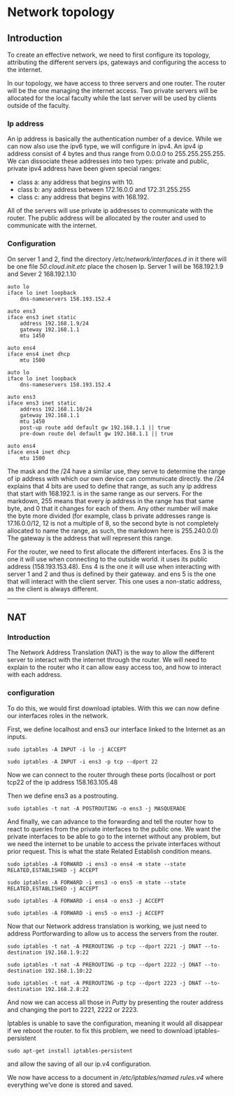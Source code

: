 # Network topology

## Introduction

To create an effective network, we need to first configure its topology, attributing the different servers ips, gateways and configuring the access to the internet.

In our topology, we have access to three servers and one router. The router will be the one managing the internet access. Two private servers will be allocated for the local faculty while the last server will be used by clients outside of the faculty.

### Ip address

An ip address is basically the authentication number of a device. While we can now also use the ipv6 type, we will configure in ipv4.
An ipv4 ip address consist of 4 bytes and thus range from 0.0.0.0 to 255.255.255.255.
We can dissociate these addresses into two types: private and public, private ipv4 address have been given special ranges:

-   class a: any address that begins with 10.
-   class b: any address between 172.16.0.0 and 172.31.255.255
-   class c: any address that begins with 168.192.

All of the servers will use private ip addresses to communicate with the router. The public address will be allocated by the router and used to communicate with the internet.

### Configuration

On server 1 and 2, find the directory _/etc/network/interfaces.d_
in it there will be one file _50.cloud.init.etc_
place the chosen Ip.
Server 1 will be 168.192.1.9 and Sever 2 168.192.1.10

```
auto lo
iface lo inet loopback
    dns-nameservers 158.193.152.4

auto ens3
iface ens3 inet static
    address 192.168.1.9/24
    gateway 192.168.1.1
    mtu 1450

auto ens4
iface ens4 inet dhcp
    mtu 1500

```

```
auto lo
iface lo inet loopback
    dns-nameservers 158.193.152.4

auto ens3
iface ens3 inet static
    address 192.168.1.10/24
    gateway 192.168.1.1
    mtu 1450
    post-up route add default gw 192.168.1.1 || true
    pre-down route del default gw 192.168.1.1 || true

auto ens4
iface ens4 inet dhcp
    mtu 1500

```

The mask and the /24 have a similar use, they serve to determine the range of ip address with which our own device can communicate directly. the /24 explains that 4 bits are used to define that range, as such any ip address that start with 168.192.1. is in the same range as our servers. For the markdown, 255 means that every ip address in the range has that same byte, and 0 that it changes for each of them. Any other number will make the byte more divided (for example, class b private addresses range is 17.16.0.0/12, 12 is not a multiple of 8, so the second byte is not completely allocated to name the range, as such, the markdown here is 255.240.0.0)
The gateway is the address that will represent this range.

For the router, we need to first allocate the different interfaces. Ens 3 is the one it will use when connecting to the outside world. it uses its public address (158.193.153.48). Ens 4 is the one it will use when interacting with server 1 and 2 and thus is defined by their gateway. and ens 5 is the one that will interact with the client server. This one uses a non-static address, as the client is always different.

---

## NAT

### Introduction

The Network Address Translation (NAT) is the way to allow the different server to interact with the internet through the router. We will need to explain to the router who it can allow easy access too, and how to interact with each address.

### configuration

To do this, we would first download iptables.
With this we can now define our interfaces roles in the network.

First, we define localhost and ens3 our interface linked to the Internet as an inputs.

```
sudo iptables -A INPUT -i lo -j ACCEPT

sudo iptables -A INPUT -i ens3 -p tcp --dport 22
```

Now we can connect to the router through these ports (localhost or port tcp22 of the ip address 158.163.105.48

Then we define ens3 as a postrouting.

```
sudo iptables -t nat -A POSTROUTING -o ens3 -j MASQUERADE
```

And finally, we can advance to the forwarding and tell the router how to react to queries from the private interfaces to the public one.
We want the private interfaces to be able to go to the internet without any problem, but we need the internet to be unable to access the private interfaces without prior request. This is what the state Related Establish condition means.

```
sudo iptables -A FORWARD -i ens3 -o ens4 -m state --state RELATED,ESTABLISHED -j ACCEPT

sudo iptables -A FORWARD -i ens3 -o ens5 -m state --state RELATED,ESTABLISHED -j ACCEPT

sudo iptables -A FORWARD -i ens4 -o ens3 -j ACCEPT

sudo iptables -A FORWARD -i ens5 -o ens3 -j ACCEPT
```

Now that our Network address translation is working, we just need to address Portforwarding to allow us to access the servers from the router.

```
sudo iptables -t nat -A PREROUTING -p tcp --dport 2221 -j DNAT --to-destination 192.168.1.9:22

sudo iptables -t nat -A PREROUTING -p tcp --dport 2222 -j DNAT --to-destination 192.168.1.10:22

sudo iptables -t nat -A PREROUTING -p tcp --dport 2223 -j DNAT --to-destination 192.168.2.8:22
```

And now we can access all those in _Putty_ by presenting the router address and changing the port to 2221, 2222 or 2223.

Iptables is unable to save the configuration, meaning it would all disappear if we reboot the router. to fix this problem, we need to download iptables-persistent

```
sudo apt-get install iptables-persistent
```

and allow the saving of all our ip.v4 configuration.

We now have access to a document in _/etc/iptables/named rules.v4_ where everything we've done is stored and saved.
